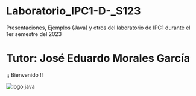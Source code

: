 # Laboratorio_IPC1-D-_S123
Presentaciones, Ejemplos (Java) y otros del laboratorio de IPC1 durante el 1er semestre del 2023

# Tutor: José Eduardo Morales García
¡¡ Bienvenido !!

<image src="/imagenes/logoJava.png" alt="logo java">

